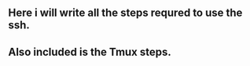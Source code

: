 

## Here i will write all the steps requred to use the ssh.

## Also included is the  Tmux steps. 

